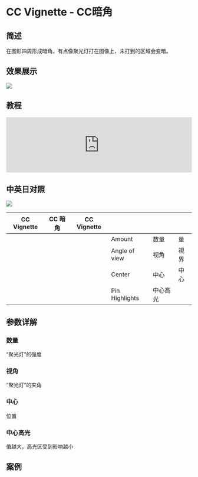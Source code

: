 # CC Vignette - CC暗角

## 简述

在图形四周形成暗角。有点像聚光灯打在图像上，未打到的区域会变暗。

## 效果展示

![](https://cdn.yuelili.com/20220101235607.png)

## 教程

<iframe src="https://player.bilibili.com/player.html?bvid=BV1e34y1X7Vj&page=41&high_quality=1" width="100%" allowfullscreen="allowfullscreen" frameborder="0"></iframe>

## 中英日对照

![](https://mir.yuelili.com/wp-content/uploads/user/AE/effects/AE-Effects-Stylize-CC_Vignette.png)

| CC Vignette | CC 暗角 | CC Vignette |                |          |      |
| ----------- | ------- | ----------- | -------------- | -------- | ---- |
|             |         |             | Amount         | 数量     | 量   |
|             |         |             | Angle of view  | 视角     | 視界 |
|             |         |             | Center         | 中心     | 中心 |
|             |         |             | Pin Highlights | 中心高光 |      |

## 参数详解

### 数量

“聚光灯”的强度

### 视角

“聚光灯”的夹角

### 中心

位置

### 中心高光

值越大，高光区受到影响越小

## 案例
